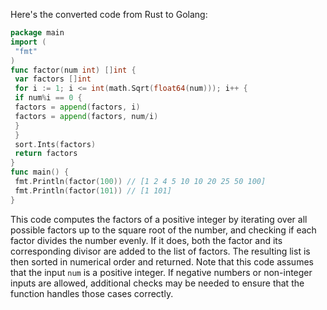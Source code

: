 Here's the converted code from Rust to Golang:
```go
package main
import (
 "fmt"
)
func factor(num int) []int {
 var factors []int
 for i := 1; i <= int(math.Sqrt(float64(num))); i++ {
 if num%i == 0 {
 factors = append(factors, i)
 factors = append(factors, num/i)
 }
 }
 sort.Ints(factors)
 return factors
}
func main() {
 fmt.Println(factor(100)) // [1 2 4 5 10 10 20 25 50 100]
 fmt.Println(factor(101)) // [1 101]
}
```
This code computes the factors of a positive integer by iterating over all possible factors up to the square root of the number, and checking if each factor divides the number evenly. If it does, both the factor and its corresponding divisor are added to the list of factors. The resulting list is then sorted in numerical order and returned.
Note that this code assumes that the input `num` is a positive integer. If negative numbers or non-integer inputs are allowed, additional checks may be needed to ensure that the function handles those cases correctly.

